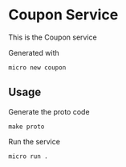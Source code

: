 # Coupon Service

This is the Coupon service

Generated with

```
micro new coupon
```

## Usage

Generate the proto code

```
make proto
```

Run the service

```
micro run .
```